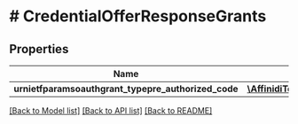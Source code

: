 # # CredentialOfferResponseGrants

## Properties

| Name                                                | Type                                                                                                                                                                                                        | Description | Notes |
| --------------------------------------------------- | ----------------------------------------------------------------------------------------------------------------------------------------------------------------------------------------------------------- | ----------- | ----- |
| **urnietfparamsoauthgrant_typepre_authorized_code** | [**\AffinidiTdk\Clients\CredentialIssuance\Model\CredentialOfferResponseGrantsUrnIetfParamsOauthGrantTypePreAuthorizedCode**](CredentialOfferResponseGrantsUrnIetfParamsOauthGrantTypePreAuthorizedCode.md) |             |

[[Back to Model list]](../../README.md#models) [[Back to API list]](../../README.md#endpoints) [[Back to README]](../../README.md)
